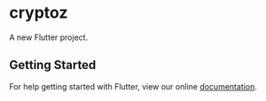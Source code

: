 # cryptoz

A new Flutter project.

## Getting Started

For help getting started with Flutter, view our online
[documentation](https://flutter.io/).
